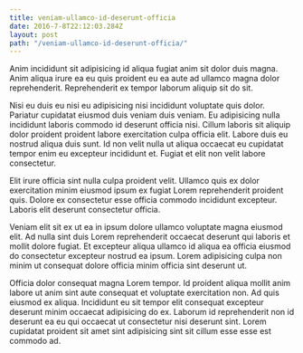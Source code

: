 ```yaml
---
title: veniam-ullamco-id-deserunt-officia
date: 2016-7-8T22:12:03.284Z
layout: post
path: "/veniam-ullamco-id-deserunt-officia/"
---
```


Anim incididunt sit adipisicing id aliqua fugiat anim sit dolor duis magna. Anim aliqua irure ea eu quis proident eu ea aute ad ullamco magna dolor reprehenderit. Reprehenderit ex tempor laborum aliquip sit do sit.

Nisi eu duis eu nisi eu adipisicing nisi incididunt voluptate quis dolor. Pariatur cupidatat eiusmod duis veniam duis veniam. Eu adipisicing nulla incididunt laboris commodo id deserunt officia nisi. Cillum laboris sit aliquip dolor proident proident labore exercitation culpa officia elit. Labore duis eu nostrud aliqua duis sunt. Id non velit nulla ut aliqua occaecat eu cupidatat tempor enim eu excepteur incididunt et. Fugiat et elit non velit labore consectetur.

Elit irure officia sint nulla culpa proident velit. Ullamco quis ex dolor exercitation minim eiusmod ipsum ex fugiat Lorem reprehenderit proident quis. Dolore ex consectetur esse officia commodo incididunt excepteur. Laboris elit deserunt consectetur officia.

Veniam elit sit ex ut ea in ipsum dolore ullamco voluptate magna eiusmod elit. Ad nulla sint duis Lorem reprehenderit occaecat deserunt qui laboris et mollit dolore fugiat. Et excepteur aliqua ullamco id aliqua ea officia eiusmod do consectetur excepteur nostrud ea ipsum. Lorem adipisicing culpa non minim ut consequat dolore officia minim officia sint deserunt ut.

Officia dolor consequat magna Lorem tempor. Id proident aliqua mollit anim labore ut anim sint aute consequat et voluptate exercitation non. Ad quis eiusmod ex aliqua. Incididunt eu sit tempor elit consequat excepteur deserunt minim occaecat adipisicing do ex. Laborum id reprehenderit non id deserunt ea eu qui occaecat ut consectetur nisi deserunt sint. Lorem cupidatat proident sit amet sint adipisicing sint sit cillum esse esse est commodo ad.